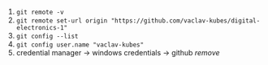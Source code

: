 1. `git remote -v`
2. `git remote set-url origin "https://github.com/vaclav-kubes/digital-electronics-1"`
3. `git config --list`
4. `git config user.name "vaclav-kubes"`
5. credential manager → windows credentials → github *remove*
